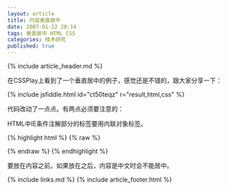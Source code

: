 ```yaml
---
layout: article
title: 内容垂直居中
date: 2007-01-22 20:14
tags: 垂直居中 HTML CSS
categories: 技术研究
published: true
---
```


{% include  article_header.md %}

在CSSPlay上看到了一个垂直居中的例子，感觉还是不错的，跟大家分享一下：

{% include jsfiddle.html id="ct50teqz" r="result,html,css" %}

代码改动了一点点。有两点必须要注意的：

HTML中IE条件注解部分的标签要用内联对象标签。

{% highlight html %}
{% raw %}
<!--[if IE]><span class="edge"></span><![endif]-->
{% endraw %}
{% endhighlight %}

要放在内容之前。如果放在之后，内容是中文时会不能居中。

{% include links.md %}
{% include article_footer.html %}
